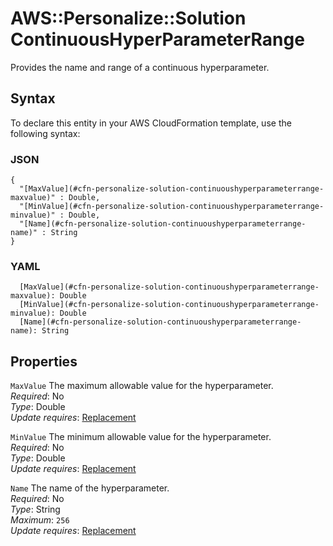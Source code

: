 # AWS::Personalize::Solution ContinuousHyperParameterRange<a name="aws-properties-personalize-solution-continuoushyperparameterrange"></a>

Provides the name and range of a continuous hyperparameter\.

## Syntax<a name="aws-properties-personalize-solution-continuoushyperparameterrange-syntax"></a>

To declare this entity in your AWS CloudFormation template, use the following syntax:

### JSON<a name="aws-properties-personalize-solution-continuoushyperparameterrange-syntax.json"></a>

```
{
  "[MaxValue](#cfn-personalize-solution-continuoushyperparameterrange-maxvalue)" : Double,
  "[MinValue](#cfn-personalize-solution-continuoushyperparameterrange-minvalue)" : Double,
  "[Name](#cfn-personalize-solution-continuoushyperparameterrange-name)" : String
}
```

### YAML<a name="aws-properties-personalize-solution-continuoushyperparameterrange-syntax.yaml"></a>

```
  [MaxValue](#cfn-personalize-solution-continuoushyperparameterrange-maxvalue): Double
  [MinValue](#cfn-personalize-solution-continuoushyperparameterrange-minvalue): Double
  [Name](#cfn-personalize-solution-continuoushyperparameterrange-name): String
```

## Properties<a name="aws-properties-personalize-solution-continuoushyperparameterrange-properties"></a>

`MaxValue`  <a name="cfn-personalize-solution-continuoushyperparameterrange-maxvalue"></a>
The maximum allowable value for the hyperparameter\.  
*Required*: No  
*Type*: Double  
*Update requires*: [Replacement](https://docs.aws.amazon.com/AWSCloudFormation/latest/UserGuide/using-cfn-updating-stacks-update-behaviors.html#update-replacement)

`MinValue`  <a name="cfn-personalize-solution-continuoushyperparameterrange-minvalue"></a>
The minimum allowable value for the hyperparameter\.  
*Required*: No  
*Type*: Double  
*Update requires*: [Replacement](https://docs.aws.amazon.com/AWSCloudFormation/latest/UserGuide/using-cfn-updating-stacks-update-behaviors.html#update-replacement)

`Name`  <a name="cfn-personalize-solution-continuoushyperparameterrange-name"></a>
The name of the hyperparameter\.  
*Required*: No  
*Type*: String  
*Maximum*: `256`  
*Update requires*: [Replacement](https://docs.aws.amazon.com/AWSCloudFormation/latest/UserGuide/using-cfn-updating-stacks-update-behaviors.html#update-replacement)